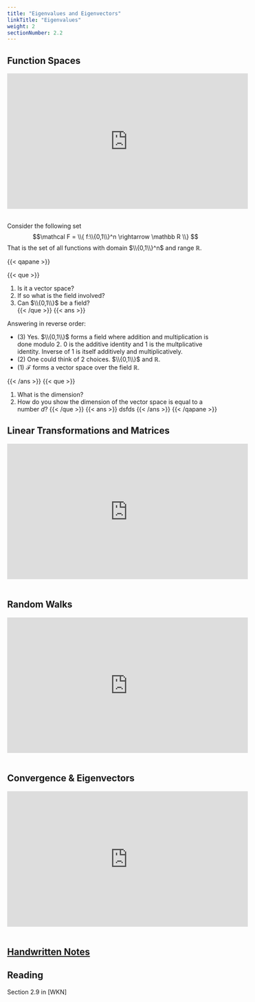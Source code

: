 ```yaml
---
title: "Eigenvalues and Eigenvectors"
linkTitle: "Eigenvalues"
weight: 2
sectionNumber: 2.2
---
```



## Function Spaces


<iframe width="560" height="315" src="https://www.youtube.com/embed/qWbABNXFsUo?start=33&end=200" frameborder="0" allowfullscreen></iframe>

<br/>
<br/>

Consider the following set
$$\mathcal F = \\{ f:\\{0,1\\}^n \rightarrow \mathbb R \\} $$
That is the set of all functions with domain $\\{0,1\\}^n$ and range $\mathbb R$.

{{< qapane >}}

{{< que >}}
1. Is it a vector space?  
2. If so what is the field involved?      
3. Can $\\{0,1\\}$ be a field?  
{{< /que >}}
{{< ans >}}

Answering in reverse order:  

- (3) Yes. $\\{0,1\\}$ forms a field where addition and multiplication is done modulo 2. 0 is the additive identity and 1 is the multplicative identity. Inverse of 1 is itself additively and multiplicatively.
- (2) One could think of 2 choices. $\\{0,1\\}$ and $\mathbb R$.
- (1) $\mathcal F$ forms a vector space over the field $\mathbb R$.

{{< /ans >}}
{{< que >}}
1. What is the dimension?
2. How do you show the dimension of the vector space is equal to a number $d$?
{{< /que >}}
{{< ans >}}
dsfds
{{< /ans >}}
{{< /qapane >}}

## Linear Transformations and Matrices


<iframe width="560" height="315" src="https://www.youtube.com/embed/qWbABNXFsUo?start=33&end=200" frameborder="0" allowfullscreen></iframe>

<br/>
<br/>


## Random Walks 


<iframe width="560" height="315" src="https://www.youtube.com/embed/qWbABNXFsUo?start=36&end=65&version=3" frameborder="0" allowfullscreen></iframe>

<br/>
<br/>


## Convergence & Eigenvectors


<iframe width="560" height="315" src="https://www.youtube.com/embed/qWbABNXFsUo?start=33&end=200" frameborder="0" allowfullscreen></iframe>

<br/>
<br/>


## [Handwritten Notes](https://girishvarma.in/teaching/linear-algebra-ii/notes/lec1.pdf)


## Reading
Section 2.9 in [WKN]





